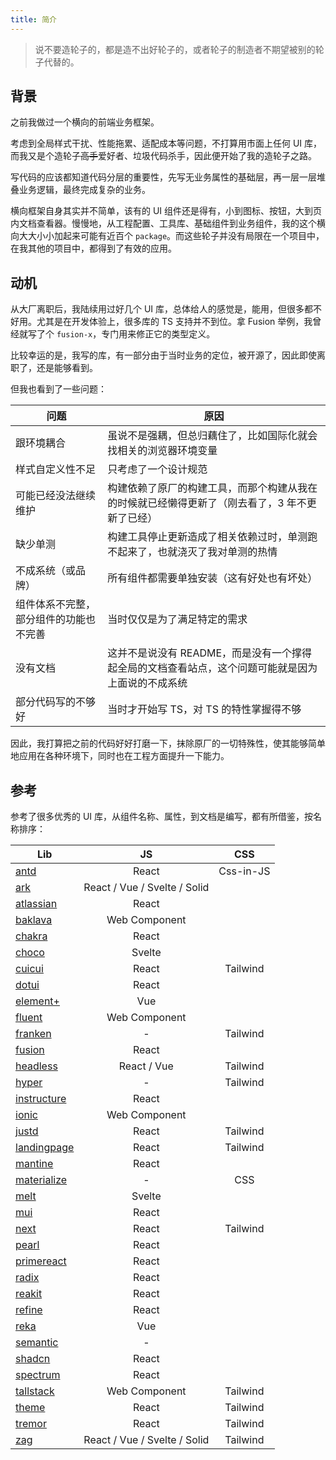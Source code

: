```yaml
---
title: 简介
---
```


> 说不要造轮子的，都是造不出好轮子的，或者轮子的制造者不期望被别的轮子代替的。

## 背景

之前我做过一个横向的前端业务框架。

考虑到全局样式干扰、性能拖累、适配成本等问题，不打算用市面上任何 UI 库，而我又是个造轮子~~高手~~爱好者、垃圾代码杀手，因此便开始了我的造轮子之路。

写代码的应该都知道代码分层的重要性，先写无业务属性的基础层，再一层一层堆叠业务逻辑，最终完成复杂的业务。

横向框架自身其实并不简单，该有的 UI 组件还是得有，小到图标、按钮，大到页内文档查看器。慢慢地，从工程配置、工具库、基础组件到业务组件，我的这个横向大大小小加起来可能有近百个 `package`。而这些轮子并没有局限在一个项目中，在我其他的项目中，都得到了有效的应用。

## 动机

从大厂离职后，我陆续用过好几个 UI 库，总体给人的感觉是，能用，但很多都不好用。尤其是在开发体验上，很多库的 TS 支持并不到位。拿 Fusion 举例，我曾经就写了个 `fusion-x`，专门用来修正它的类型定义。

比较幸运的是，我写的库，有一部分由于当时业务的定位，被开源了，因此即使离职了，还是能够看到。

但我也看到了一些问题：

| 问题 | 原因 |
| --- | --- |
| 跟环境耦合 | 虽说不是强耦，但总归藕住了，比如国际化就会找相关的浏览器环境变量 |
| 样式自定义性不足 | 只考虑了一个设计规范 |
| 可能已经没法继续维护 | 构建依赖了原厂的构建工具，而那个构建从我在的时候就已经懒得更新了（刚去看了，3 年不更新了已经） |
| 缺少单测 | 构建工具停止更新造成了相关依赖过时，单测跑不起来了，也就浇灭了我对单测的热情 |
| 不成系统（或品牌） | 所有组件都需要单独安装（这有好处也有坏处） |
| 组件体系不完整，部分组件的功能也不完善 | 当时仅仅是为了满足特定的需求 |
| 没有文档 | 这并不是说没有 README，而是没有一个撑得起全局的文档查看站点，这个问题可能就是因为上面说的不成系统 |
| 部分代码写的不够好 | 当时才开始写 TS，对 TS 的特性掌握得不够 |

因此，我打算把之前的代码好好打磨一下，抹除原厂的一切特殊性，使其能够简单地应用在各种环境下，同时也在工程方面提升一下能力。

## 参考

参考了很多优秀的 UI 库，从组件名称、属性，到文档是编写，都有所借鉴，按名称排序：

| Lib | JS | CSS |
| --- | :-: | :-: |
| [antd](https://ant.design) | React | Css-in-JS |
| [ark](https://ark-ui.com) | React / Vue / Svelte / Solid | |
| [atlassian](https://atlassian.design) | React | |
| [baklava](https://baklava.design) | Web Component | |
| [chakra](https://www.chakra-ui.com) | React | |
| [choco](https://choco-ui.com) | Svelte | |
| [cuicui](https://cuicui.day) | React | Tailwind |
| [dotui](https://dotui.org) | React | |
| [element+](https://element-plus.org) | Vue | |
| [fluent](https://learn.microsoft.com/en-us/fluent-ui/web-components) | Web Component | |
| [franken](https://franken-ui.dev) | - | Tailwind |
| [fusion](https://fusion.design) | React | |
| [headless](https://headlessui.com) | React / Vue | Tailwind |
| [hyper](https://www.hyperui.dev) | - | Tailwind |
| [instructure](https://instructure.design) | React | |
| [ionic](https://ionicframework.com) | Web Component | |
| [justd](https://getjustd.com) | React | Tailwind |
| [landingpage](https://ui.nafisbd.com) | React | Tailwind |
| [mantine](https://mantine.dev) | React | |
| [materialize](https://materializecss.com) | - | CSS |
| [melt](https://www.melt-ui.com) | Svelte | |
| [mui](https://mui.com) | React | |
| [next](https://nextui.org) | React | Tailwind |
| [pearl](https://docs.pearl-ui.dev) | React | |
| [primereact](https://primereact.org) | React | |
| [radix](https://www.radix-ui.com) | React | |
| [reakit](https://reakit.io) | React | |
| [refine](https://refine.dev) | React | |
| [reka](https://reka-ui.com) | Vue | |
| [semantic](https://semantic-ui.com) | - | |
| [shadcn](https://ui.shadcn.com) | React | |
| [spectrum](https://react-spectrum.adobe.com/index.html) | React | |
| [tallstack](https://tallstackui.com) | Web Component | Tailwind |
| [theme](https://theme-ui.com) | React | Tailwind |
| [tremor](https://tremor.so) | React | Tailwind |
| [zag](https://zagjs.com) | React / Vue / Svelte / Solid | Tailwind |
